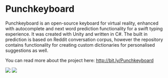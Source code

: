 # Punchkeyboard

Punchkeyboard is an open-source keyboard for virtual reality, enhanced with autocomplete and next word prediction functionality for a swift typing experience. It was created with Unity and written in C#. The built in prediction is based on Reddit conversation corpus, however the repository contains functionality for creating custom dictionaries for personalised suggestions as well.

You can read more about the project here: http://bit.ly/Punchkeyboard

![](Demo/Punchkeyboard_Prediction.gif?raw=true)
![](Demo/Punchkeyboard.gif?raw=true)
